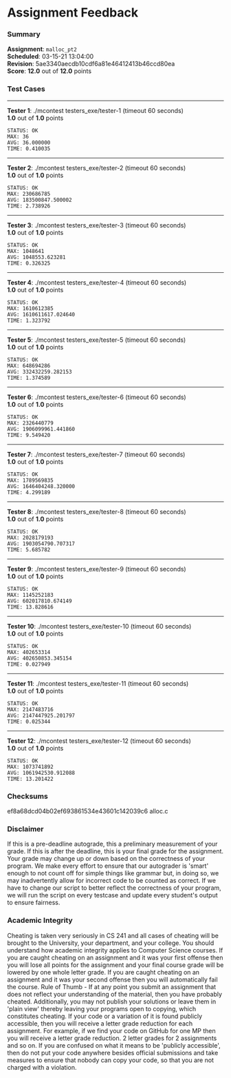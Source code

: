 # Assignment Feedback

### Summary

**Assignment**: `malloc_pt2`  
**Scheduled**: 03-15-21 13:04:00  
**Revision**: 5ae3340aecdb10cdf6a81e46412413b46ccd80ea  
**Score**: **12.0** out of **12.0** points

### Test Cases
---

**Tester 1**: ./mcontest testers_exe/tester-1 (timeout 60 seconds)  
**1.0** out of **1.0** points
```
STATUS: OK
MAX: 36
AVG: 36.000000
TIME: 0.410035
```
---

**Tester 2**: ./mcontest testers_exe/tester-2 (timeout 60 seconds)  
**1.0** out of **1.0** points
```
STATUS: OK
MAX: 230686785
AVG: 183500847.500002
TIME: 2.738926
```
---

**Tester 3**: ./mcontest testers_exe/tester-3 (timeout 60 seconds)  
**1.0** out of **1.0** points
```
STATUS: OK
MAX: 1048641
AVG: 1048553.623281
TIME: 0.326325
```
---

**Tester 4**: ./mcontest testers_exe/tester-4 (timeout 60 seconds)  
**1.0** out of **1.0** points
```
STATUS: OK
MAX: 1610612385
AVG: 1610611617.024640
TIME: 1.323792
```
---

**Tester 5**: ./mcontest testers_exe/tester-5 (timeout 60 seconds)  
**1.0** out of **1.0** points
```
STATUS: OK
MAX: 648694286
AVG: 332432259.282153
TIME: 1.374589
```
---

**Tester 6**: ./mcontest testers_exe/tester-6 (timeout 60 seconds)  
**1.0** out of **1.0** points
```
STATUS: OK
MAX: 2326440779
AVG: 1906099961.441860
TIME: 9.549420
```
---

**Tester 7**: ./mcontest testers_exe/tester-7 (timeout 60 seconds)  
**1.0** out of **1.0** points
```
STATUS: OK
MAX: 1789569835
AVG: 1646404248.320000
TIME: 4.299189
```
---

**Tester 8**: ./mcontest testers_exe/tester-8 (timeout 60 seconds)  
**1.0** out of **1.0** points
```
STATUS: OK
MAX: 2028179193
AVG: 1903054790.707317
TIME: 5.685782
```
---

**Tester 9**: ./mcontest testers_exe/tester-9 (timeout 60 seconds)  
**1.0** out of **1.0** points
```
STATUS: OK
MAX: 1145252183
AVG: 602017810.674149
TIME: 13.828616
```
---

**Tester 10**: ./mcontest testers_exe/tester-10 (timeout 60 seconds)  
**1.0** out of **1.0** points
```
STATUS: OK
MAX: 402653314
AVG: 402650853.345154
TIME: 0.027949
```
---

**Tester 11**: ./mcontest testers_exe/tester-11 (timeout 60 seconds)  
**1.0** out of **1.0** points
```
STATUS: OK
MAX: 2147483716
AVG: 2147447925.201797
TIME: 0.025344
```
---

**Tester 12**: ./mcontest testers_exe/tester-12 (timeout 60 seconds)  
**1.0** out of **1.0** points
```
STATUS: OK
MAX: 1073741892
AVG: 1061942530.912088
TIME: 13.201422
```
### Checksums

ef8a68dcd04b02ef693861534e43601c142039c6 alloc.c


### Disclaimer
If this is a pre-deadline autograde, this a preliminary measurement of your grade.
If this is after the deadline, this is your final grade for the assignment.
Your grade may change up or down based on the correctness of your program.
We make every effort to ensure that our autograder is 'smart' enough to not count off
for simple things like grammar but, in doing so, we may inadvertently allow for
incorrect code to be counted as correct.
If we have to change our script to better reflect the correctness of your program,
we will run the script on every testcase and update every student's output to ensure fairness.



### Academic Integrity
Cheating is taken very seriously in CS 241 and all cases of cheating will be brought to the University, your department, and your college.
You should understand how academic integrity applies to Computer Science courses.
If you are caught cheating on an assignment and it was your first offense then you will lose all points for the assignment and your final course
grade will be lowered by one whole letter grade. If you are caught cheating on an assignment and it was your second offense then you will automatically fail the course.
Rule of Thumb - If at any point you submit an assignment that does not reflect your understanding of the material, then you have probably cheated.
Additionally, you may not publish your solutions or leave them in 'plain view' thereby leaving your programs open to copying, which constitutes cheating.
If your code or a variation of it is found publicly accessible, then you will receive a letter grade reduction for each assignment.
For example, if we find your code on GitHub for one MP then you will receive a letter grade reduction. 2 letter grades for 2 assignments and so on.
If you are confused on what it means to be 'publicly accessible', then do not put your code anywhere besides official submissions and take measures
to ensure that nobody can copy your code, so that you are not charged with a violation.


